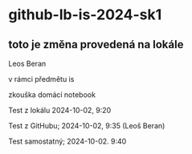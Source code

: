 # github-lb-is-2024-sk1

## toto je změna provedená na lokále

Leos Beran

v rámci předmětu is

zkouška domácí notebook

Test z lokálu 2024-10-02, 9:20

Test z GitHubu; 2024-10-02, 9:35 (Leoš Beran)

Test samostatný; 2024-10-02. 9:40
